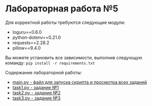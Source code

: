 # Лабораторная работа №5

Для корректной работы требуются следующие модули:
* loguru==0.6.0
* python-dotenv==0.21.0
* requests==2.28.2
* pillow==9.4.0

Вы можете установить все зависимости, выполнив следующую команду: `pip install -r requirements.txt`

Содержание лабораторной работы:
+ <u> main.py - файл для запуска скрипта и просмотра всех заданий </u>
+ <u> task1.py - задание №1 </u>
+ <u> task2.py - задание №2 </u>
+ <u> task3.py - задание №3 </u>